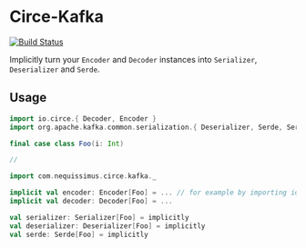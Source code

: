# Circe-Kafka

[![Build Status](https://travis-ci.org/NeQuissimus/circe-kafka.svg?branch=master)](https://travis-ci.org/NeQuissimus/circe-kafka)

Implicitly turn your `Encoder` and `Decoder` instances into `Serializer`, `Deserializer` and `Serde`.

## Usage

```scala
import io.circe.{ Decoder, Encoder }
import org.apache.kafka.common.serialization.{ Deserializer, Serde, Serializer }

final case class Foo(i: Int)

//

import com.nequissimus.circe.kafka._

implicit val encoder: Encoder[Foo] = ... // for example by importing io.circe.generic.auto._
implicit val decoder: Decoder[Foo] = ...

val serializer: Serializer[Foo] = implicitly
val deserializer: Deserializer[Foo] = implicitly
val serde: Serde[Foo] = implicitly
```

